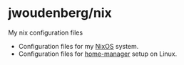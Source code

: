 # jwoudenberg/nix

My nix configuration files

- Configuration files for my [NixOS][] system.
- Configuration files for [home-manager][] setup on Linux.

[nixos]: https://nixos.org/
[home-manager]: https://github.com/rycee/home-manager
